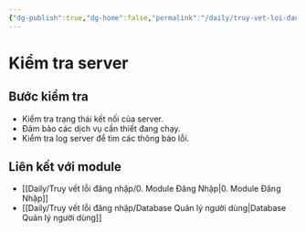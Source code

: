 ```yaml
---
{"dg-publish":true,"dg-home":false,"permalink":"/daily/truy-vet-loi-dang-nhap/kiem-tra-server/","dgPassFrontmatter":true,"noteIcon":"","updated":"2025-01-14T22:28:03.931+07:00"}
---
```


# Kiểm tra server

## Bước kiểm tra
- Kiểm tra trạng thái kết nối của server.
- Đảm bảo các dịch vụ cần thiết đang chạy.
- Kiểm tra log server để tìm các thông báo lỗi.

## Liên kết với module
- [[Daily/Truy vết lỗi đăng nhập/0. Module Đăng Nhập\|0. Module Đăng Nhập]]
- [[Daily/Truy vết lỗi đăng nhập/Database Quản lý người dùng\|Database Quản lý người dùng]]